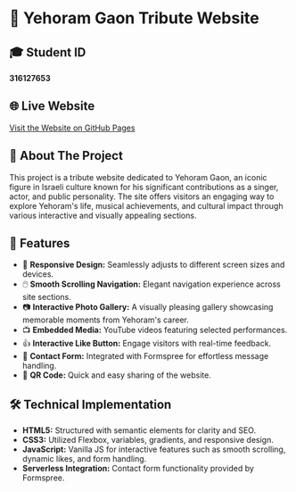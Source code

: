 # 🎤 Yehoram Gaon Tribute Website

## 🎓 Student ID
**316127653**

## 🌐 Live Website
[Visit the Website on GitHub Pages](https://wed-2023.github.io/316127653/)

## 📖 About The Project
This project is a tribute website dedicated to Yehoram Gaon, an iconic figure in Israeli culture known for his significant contributions as a singer, actor, and public personality. The site offers visitors an engaging way to explore Yehoram's life, musical achievements, and cultural impact through various interactive and visually appealing sections.

## 🚀 Features
- 🎨 **Responsive Design:** Seamlessly adjusts to different screen sizes and devices.
- 🖱️ **Smooth Scrolling Navigation:** Elegant navigation experience across site sections.
- 📷 **Interactive Photo Gallery:** A visually pleasing gallery showcasing memorable moments from Yehoram's career.
- 📺 **Embedded Media:** YouTube videos featuring selected performances.
- 👍 **Interactive Like Button:** Engage visitors with real-time feedback.
- 📧 **Contact Form:** Integrated with Formspree for effortless message handling.
- 📱 **QR Code:** Quick and easy sharing of the website.

## 🛠️ Technical Implementation
- **HTML5:** Structured with semantic elements for clarity and SEO.
- **CSS3:** Utilized Flexbox, variables, gradients, and responsive design.
- **JavaScript:** Vanilla JS for interactive features such as smooth scrolling, dynamic likes, and form handling.
- **Serverless Integration:** Contact form functionality provided by Formspree.

